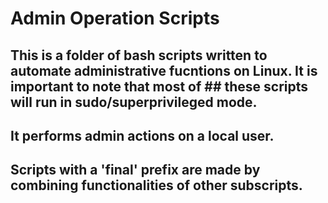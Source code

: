 # Admin Operation Scripts

## This is a folder of bash scripts written to automate administrative fucntions on Linux. It is important to note that most of ## these scripts will run in sudo/superprivileged mode.
## It performs admin actions on a local user. 
## Scripts with a 'final' prefix are made by combining functionalities of other subscripts.   
